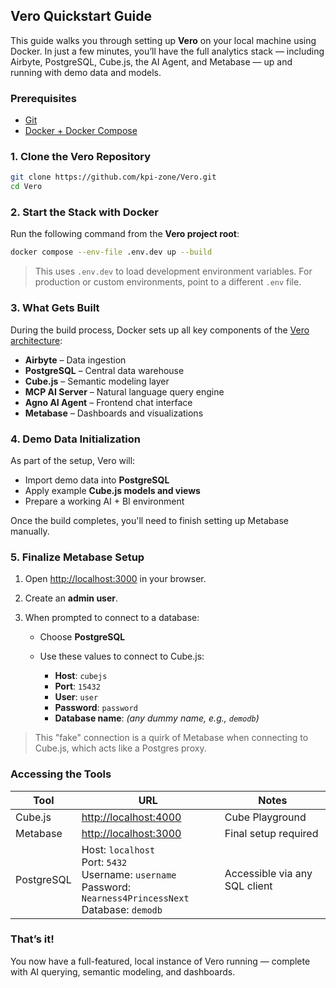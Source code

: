 ## Vero Quickstart Guide

This guide walks you through setting up **Vero** on your local machine using Docker. In just a few minutes, you’ll have the full analytics stack — including Airbyte, PostgreSQL, Cube.js, the AI Agent, and Metabase — up and running with demo data and models.

### Prerequisites

- [Git](https://git-scm.com/downloads)
- [Docker + Docker Compose](https://docs.docker.com/get-docker/)

### 1. Clone the Vero Repository

```bash
git clone https://github.com/kpi-zone/Vero.git
cd Vero
```

### 2. Start the Stack with Docker

Run the following command from the **Vero project root**:

```bash
docker compose --env-file .env.dev up --build
```

> This uses `.env.dev` to load development environment variables.
> For production or custom environments, point to a different `.env` file.

### 3. What Gets Built

During the build process, Docker sets up all key components of the [Vero architecture](./architecture.md):

- **Airbyte** – Data ingestion
- **PostgreSQL** – Central data warehouse
- **Cube.js** – Semantic modeling layer
- **MCP AI Server** – Natural language query engine
- **Agno AI Agent** – Frontend chat interface
- **Metabase** – Dashboards and visualizations

### 4. Demo Data Initialization

As part of the setup, Vero will:

- Import demo data into **PostgreSQL**
- Apply example **Cube.js models and views**
- Prepare a working AI + BI environment

Once the build completes, you'll need to finish setting up Metabase manually.

### 5. Finalize Metabase Setup

1. Open [http://localhost:3000](http://localhost:3000) in your browser.
2. Create an **admin user**.
3. When prompted to connect to a database:

   - Choose **PostgreSQL**
   - Use these values to connect to Cube.js:

     - **Host**: `cubejs`
     - **Port**: `15432`
     - **User**: `user`
     - **Password**: `password`
     - **Database name**: _(any dummy name, e.g., `demodb`)_

> This "fake" connection is a quirk of Metabase when connecting to Cube.js, which acts like a Postgres proxy.

### Accessing the Tools

| Tool       | URL                                                                                                                  | Notes                         |
| ---------- | -------------------------------------------------------------------------------------------------------------------- | ----------------------------- |
| Cube.js    | [http://localhost:4000](http://localhost:4000)                                                                       | Cube Playground               |
| Metabase   | [http://localhost:3000](http://localhost:3000)                                                                       | Final setup required          |
| PostgreSQL | Host: `localhost`<br>Port: `5432`<br>Username: `username`<br>Password: `Nearness4PrincessNext`<br>Database: `demodb` | Accessible via any SQL client |

### That’s it!

You now have a full-featured, local instance of Vero running — complete with AI querying, semantic modeling, and dashboards.
